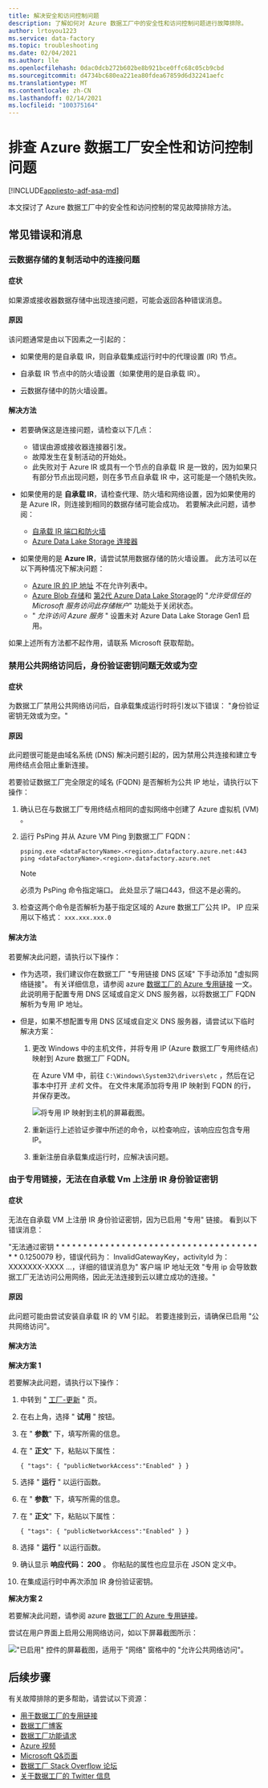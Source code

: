 ```yaml
---
title: 解决安全和访问控制问题
description: 了解如何对 Azure 数据工厂中的安全性和访问控制问题进行故障排除。
author: lrtoyou1223
ms.service: data-factory
ms.topic: troubleshooting
ms.date: 02/04/2021
ms.author: lle
ms.openlocfilehash: 0dac0dcb272b602be8b921bce0ffc68c05cb9cbd
ms.sourcegitcommit: d4734bc680ea221ea80fdea67859d6d32241aefc
ms.translationtype: MT
ms.contentlocale: zh-CN
ms.lasthandoff: 02/14/2021
ms.locfileid: "100375164"
---
```

# <a name="troubleshoot-azure-data-factory-security-and-access-control-issues"></a>排查 Azure 数据工厂安全性和访问控制问题

[!INCLUDE[appliesto-adf-asa-md](includes/appliesto-adf-asa-md.md)]

本文探讨了 Azure 数据工厂中的安全性和访问控制的常见故障排除方法。

## <a name="common-errors-and-messages"></a>常见错误和消息

### <a name="connectivity-issue-in-the-copy-activity-of-the-cloud-datastore"></a>云数据存储的复制活动中的连接问题

#### <a name="symptoms"></a>症状

如果源或接收器数据存储中出现连接问题，可能会返回各种错误消息。

#### <a name="cause"></a>原因 

该问题通常是由以下因素之一引起的：

* 如果使用的是自承载 IR，则自承载集成运行时中的代理设置 (IR) 节点。

* 自承载 IR 节点中的防火墙设置（如果使用的是自承载 IR）。

* 云数据存储中的防火墙设置。

#### <a name="resolution"></a>解决方法

* 若要确保这是连接问题，请检查以下几点：

   - 错误由源或接收器连接器引发。
   - 故障发生在复制活动的开始处。
   - 此失败对于 Azure IR 或具有一个节点的自承载 IR 是一致的，因为如果只有部分节点出现问题，则在多节点自承载 IR 中，这可能是一个随机失败。

* 如果使用的是 **自承载 IR**，请检查代理、防火墙和网络设置，因为如果使用的是 Azure IR，则连接到相同的数据存储可能会成功。 若要解决此问题，请参阅：

   * [自承载 IR 端口和防火墙](./create-self-hosted-integration-runtime.md#ports-and-firewalls)
   * [Azure Data Lake Storage 连接器](./connector-azure-data-lake-store.md)
  
* 如果使用的是 **Azure IR**，请尝试禁用数据存储的防火墙设置。 此方法可以在以下两种情况下解决问题：
  
   * [Azure IR 的 IP 地址](./azure-integration-runtime-ip-addresses.md) 不在允许列表中。
   * [Azure Blob 存储](./connector-azure-blob-storage.md#supported-capabilities)和 [第2代 Azure Data Lake Storage](./connector-azure-data-lake-storage.md#supported-capabilities)的 "*允许受信任的 Microsoft 服务访问此存储帐户*" 功能处于关闭状态。
   * " *允许访问 Azure 服务* " 设置未对 Azure Data Lake Storage Gen1 启用。

如果上述所有方法都不起作用，请联系 Microsoft 获取帮助。


### <a name="invalid-or-empty-authentication-key-issue-after-public-network-access-is-disabled"></a>禁用公共网络访问后，身份验证密钥问题无效或为空

#### <a name="symptoms"></a>症状

为数据工厂禁用公共网络访问后，自承载集成运行时将引发以下错误： "身份验证密钥无效或为空。"

#### <a name="cause"></a>原因

此问题很可能是由域名系统 (DNS) 解决问题引起的，因为禁用公共连接和建立专用终结点会阻止重新连接。

若要验证数据工厂完全限定的域名 (FQDN) 是否解析为公共 IP 地址，请执行以下操作：

1. 确认已在与数据工厂专用终结点相同的虚拟网络中创建了 Azure 虚拟机 (VM) 。

2. 运行 PsPing 并从 Azure VM Ping 到数据工厂 FQDN：

   `psping.exe <dataFactoryName>.<region>.datafactory.azure.net:443`
   `ping <dataFactoryName>.<region>.datafactory.azure.net`

   > [!Note]
   > 必须为 PsPing 命令指定端口。 此处显示了端口443，但这不是必需的。

3. 检查这两个命令是否解析为基于指定区域的 Azure 数据工厂公共 IP。 IP 应采用以下格式： `xxx.xxx.xxx.0`

#### <a name="resolution"></a>解决方法

若要解决此问题，请执行以下操作：

- 作为选项，我们建议你在数据工厂 "专用链接 DNS 区域" 下手动添加 "虚拟网络链接"。 有关详细信息，请参阅 azure [数据工厂的 Azure 专用链接](./data-factory-private-link.md#dns-changes-for-private-endpoints) 一文。 此说明用于配置专用 DNS 区域或自定义 DNS 服务器，以将数据工厂 FQDN 解析为专用 IP 地址。 

- 但是，如果不想配置专用 DNS 区域或自定义 DNS 服务器，请尝试以下临时解决方案：

  1. 更改 Windows 中的主机文件，并将专用 IP (Azure 数据工厂专用终结点) 映射到 Azure 数据工厂 FQDN。
  
     在 Azure VM 中，前往 `C:\Windows\System32\drivers\etc` ，然后在记事本中打开 *主机* 文件。 在文件末尾添加将专用 IP 映射到 FQDN 的行，并保存更改。
     
     ![将专用 IP 映射到主机的屏幕截图。](media/self-hosted-integration-runtime-troubleshoot-guide/add-mapping-to-host.png)

  1. 重新运行上述验证步骤中所述的命令，以检查响应，该响应应包含专用 IP。

  1. 重新注册自承载集成运行时，应解决该问题。

### <a name="unable-to-register-ir-authentication-key-on-self-hosted-vms-due-to-private-link"></a>由于专用链接，无法在自承载 Vm 上注册 IR 身份验证密钥

#### <a name="symptoms"></a>症状

无法在自承载 VM 上注册 IR 身份验证密钥，因为已启用 "专用" 链接。 看到以下错误消息：

"无法通过密钥 * * * * * * * * * * * * * * * * * * * * * * * * * * * * * * * * * * * * * * * 0.1250079 秒，错误代码为： InvalidGatewayKey，activityId 为： XXXXXXX-XXXX ...，详细的错误消息为" 客户端 IP 地址无效 "专用 ip 会导致数据工厂无法访问公用网络，因此无法连接到云以建立成功的连接。"

#### <a name="cause"></a>原因

此问题可能由尝试安装自承载 IR 的 VM 引起。 若要连接到云，请确保已启用 "公共网络访问"。

#### <a name="resolution"></a>解决方法

**解决方案 1**
 
若要解决此问题，请执行以下操作：

1. 中转到 " [工厂-更新](/rest/api/datafactory/Factories/Update) " 页。

1. 在右上角，选择 " **试用** " 按钮。
1. 在 " **参数**" 下，填写所需的信息。 
1. 在 " **正文**" 下，粘贴以下属性：

    ```
    { "tags": { "publicNetworkAccess":"Enabled" } }
    ```
1. 选择 " **运行** " 以运行函数。 

1. 在 " **参数**" 下，填写所需的信息。 

1. 在 " **正文**" 下，粘贴以下属性：
    ```
    { "tags": { "publicNetworkAccess":"Enabled" } }
    ``` 

1. 选择 " **运行** " 以运行函数。 
1. 确认显示 **响应代码： 200** 。 你粘贴的属性也应显示在 JSON 定义中。

1. 在集成运行时中再次添加 IR 身份验证密钥。


**解决方案 2**

若要解决此问题，请参阅 azure [数据工厂的 Azure 专用链接](./data-factory-private-link.md)。

尝试在用户界面上启用公用网络访问，如以下屏幕截图所示：

!["已启用" 控件的屏幕截图，适用于 "网络" 窗格中的 "允许公共网络访问"。](media/self-hosted-integration-runtime-troubleshoot-guide/enable-public-network-access.png)

## <a name="next-steps"></a>后续步骤

有关故障排除的更多帮助，请尝试以下资源：

*  [用于数据工厂的专用链接](data-factory-private-link.md)
*  [数据工厂博客](https://azure.microsoft.com/blog/tag/azure-data-factory/)
*  [数据工厂功能请求](https://feedback.azure.com/forums/270578-data-factory)
*  [Azure 视频](https://azure.microsoft.com/resources/videos/index/?sort=newest&services=data-factory)
*  [Microsoft Q&页面](/answers/topics/azure-data-factory.html)
*  [数据工厂 Stack Overflow 论坛](https://stackoverflow.com/questions/tagged/azure-data-factory)
*  [关于数据工厂的 Twitter 信息](https://twitter.com/hashtag/DataFactory)